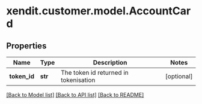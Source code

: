 # xendit.customer.model.AccountCard


## Properties
Name | Type | Description | Notes
------------ | ------------- | ------------- | -------------
**token_id** | **str** | The token id returned in tokenisation | [optional] 

[[Back to Model list]](../README.md#documentation-for-models) [[Back to API list]](../README.md#documentation-for-api-endpoints) [[Back to README]](../README.md)


